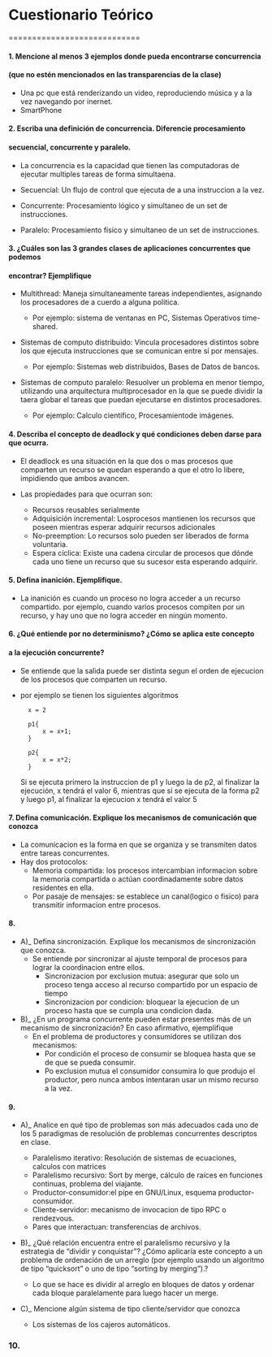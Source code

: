 # Cuestionario Teórico

============================

#### 1. Mencione al menos 3 ejemplos donde pueda encontrarse concurrencia
#### (que no estén mencionados en las transparencias de la clase)

* Una pc que está renderizando un video, reproduciendo música y a la vez
  navegando por inernet.
* SmartPhone 

#### 2. Escriba una definición de concurrencia. Diferencie procesamiento
#### secuencial, concurrente y paralelo.

* La concurrencia es la capacidad que tienen las computadoras de
  ejecutar multiples tareas de forma simultaena.

* Secuencial: Un flujo de control que ejecuta de a una instruccion a la vez.

* Concurrente: Procesamiento lógico y simultaneo de un set de instrucciones.

* Paralelo: Procesamiento físico y simultaneo de un set de instrucciones.

#### 3. ¿Cuáles son las 3 grandes clases de aplicaciones concurrentes que podemos
#### encontrar? Ejemplifique

* Multithread: Maneja simultaneamente tareas independientes, asignando los
  procesadores de a cuerdo a alguna politica.
    * Por ejemplo: sistema de ventanas en PC, Sistemas Operativos time-shared.

* Sistemas de computo distribuido: Vincula procesadores distintos sobre los que
  ejecuta instrucciones que se comunican entre sí por mensajes.
    * Por ejemplo: Sistemas web distribuidos, Bases de Datos de bancos.

* Sistemas de computo paralelo: Resuolver un problema en menor tiempo, utilizando
  una arquitectura multiprocesador en la que se puede dividir la taera globar el
  tareas que puedan ejecutarse en distintos procesadores.
    * Por ejemplo: Calculo científico, Procesamientode imágenes.

#### 4. Describa el concepto de deadlock y qué condiciones deben darse para que ocurra.

* El deadlock es una situación en la que dos o mas procesos que comparten un
  recurso se quedan esperando a que el otro lo libere, impidiendo que ambos avancen.

* Las propiedades para que ocurran son:
  * Recursos reusables serialmente
  * Adquisición incremental: Losprocesos mantienen los recursos que poseen
    mientras esperar adquirir recursos adicionales
  * No-preemption: Lo recursos solo pueden ser liberados de forma voluntaria.
  * Espera cíclica: Existe una cadena circular de procesos que dónde cada uno
    tiene un recurso que su sucesor esta esperando adquirir.

#### 5. Defina inanición. Ejemplifique.

* La inanición es cuando un proceso no logra acceder a un recurso compartido.
  por ejemplo, cuando varios procesos compiten por un recurso, y hay uno que no
  logra acceder en ningún momento.

#### 6. ¿Qué entiende por no determinismo? ¿Cómo se aplica este concepto
####    a la ejecución concurrente?

* Se entiende que la salida puede ser distinta segun el orden de ejecucion de
  los procesos que comparten un recurso.
* por ejemplo se tienen los siguientes algoritmos

        x = 2

        p1{
            x = x+1;
        }

        p2{
            x = x*2;
        }

  Si se ejecuta primero la instruccion de p1 y luego la de p2, al finalizar la
  ejecución, x tendrá el valor 6, mientras que si se ejecuta de la forma p2 y
  luego p1, al finalizar la ejecucion x tendrá el valor 5

#### 7. Defina comunicación. Explique los mecanismos de comunicación que conozca

* La comunicacion es la forma en que se organiza y se transmiten datos entre
  tareas concurrentes.
* Hay dos protocolos:
  * Memoria compartida: los procesos intercambian informacion sobre la memoria
    compartida o actúan coordinadamente sobre datos residentes en ella.
  * Por pasaje de mensajes: se establece un canal(logico o fisico) para
    transmitir informacion entre procesos.

#### 8.
* A)_ Defina sincronización. Explique los mecanismos de sincronización que conozca.
  * Se entiende por sincronizar al ajuste temporal de procesos para lograr la
    coordinacion entre ellos.
    * Sincronizacion por exclusion mutua: asegurar que solo un proceso tenga
      acceso al recurso compartido por un espacio de tiempo
    * Sincronizacion por condicion: bloquear la ejecucion de un proceso hasta
      que se cumpla una condicion dada.
* B)_  ¿En un programa concurrente pueden estar presentes más de un mecanismo
        de sincronización? En caso afirmativo, ejemplifique
  * En el problema de productores y consumidores se utilizan dos mecanismos:
    * Por condición el proceso de consumir se bloquea hasta que se de que se
      pueda consumir.
    * Po exclusion mutua el consumidor consumira lo que produjo el productor,
      pero nunca ambos intentaran usar un mismo recurso a la vez.

#### 9.
* A)_ Analice en qué tipo de problemas son más adecuados cada uno de los 5
    paradigmas de resolución de problemas concurrentes descriptos en clase.
  * Paralelismo iterativo: Resolución de sistemas de ecuaciones, calculos con matrices
  * Paralelismo recursivo: Sort by merge, cálculo de raíces en funciones continuas,
    problema del viajante.
  * Productor-consumidor:el pipe en GNU/Linux, esquema productor-consumidor.
  * Cliente-servidor: mecanismo de invocacion de tipo RPC o rendezvous.
  * Pares que interactuan: transferencias de archivos.

* B)_ ¿Qué relación encuentra entre el paralelismo recursivo y la estrategia de
      “dividir y conquistar”? ¿Cómo aplicaría este  concepto a un problema de
      ordenación de un arreglo (por ejemplo usando un algoritmo de tipo “quicksort”
      o uno de tipo “sorting by merging”).?
  * Lo que se hace es dividir  al arreglo en bloques de datos y ordenar cada bloque paralelamente para luego hacer un merge.

* C)_ Mencione algún sistema de tipo cliente/servidor que conozca
  * Los sistemas de los cajeros automáticos.

### 10. 
